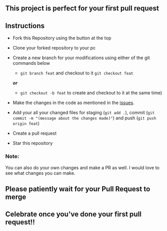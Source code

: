 ## This project is perfect for your first pull request

## Instructions

- Fork this Repository using the button at the top
- Clone your forked repository to your pc
- Create a new branch for your modifications using either of the git commands below 
    - `git branch feat` and checkout to it `git checkout feat` 
    
    ***or*** 

    - `git checkout -b feat` to create and checkout to it at the same time)
- Make the changes in the code as mentioned in the [issues](https://github.com/codefromrvk/time-table-app/issues).

- Add your all your changed files for staging (`git add .`), commit (`git commit -m "(message about the changes made)"`) and push (`git push origin feat`)
- Create a pull request
- Star this repository

### Note: 

You can also do your own changes and make a PR as well. I would love to see what changes you can make.

## Please patiently wait for your Pull Request to merge

## Celebrate once you've done your first pull request!!
